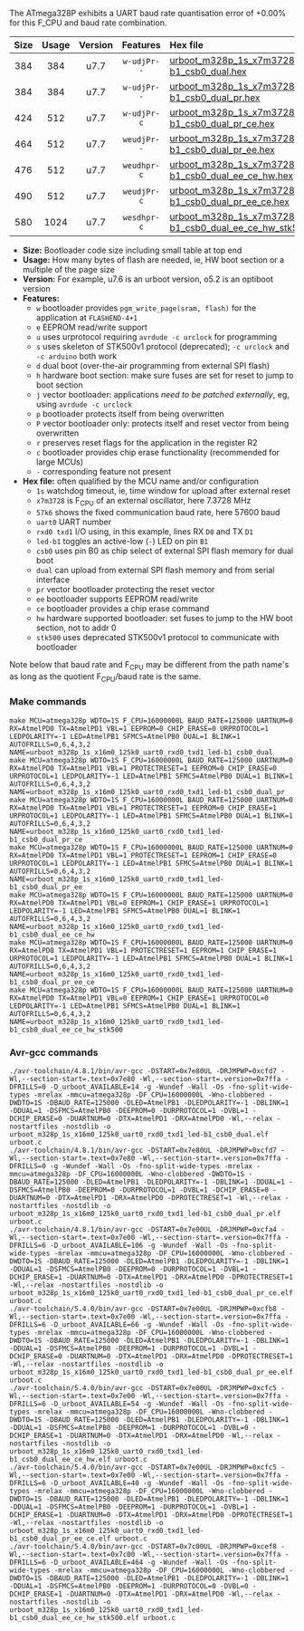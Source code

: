 The ATmega328P exhibits a UART baud rate quantisation error of +0.00% for this F_CPU and baud rate combination.

|Size|Usage|Version|Features|Hex file|
|:-:|:-:|:-:|:-:|:--|
|384|384|u7.7|`w-udjPr--`|[urboot_m328p_1s_x7m3728_57k6_uart0_rxd0_txd1_led-b1_csb0_dual.hex](https://raw.githubusercontent.com/stefanrueger/urboot.hex/main/mcus/atmega328p/watchdog_1_s/external_oscillator_x/%2B7m372800_hz/%2B%2B57k6_baud/uart0_rxd0_txd1/led-b1_csb0_dual/urboot_m328p_1s_x7m3728_57k6_uart0_rxd0_txd1_led-b1_csb0_dual.hex)|
|384|384|u7.7|`w-udjPr--`|[urboot_m328p_1s_x7m3728_57k6_uart0_rxd0_txd1_led-b1_csb0_dual_pr.hex](https://raw.githubusercontent.com/stefanrueger/urboot.hex/main/mcus/atmega328p/watchdog_1_s/external_oscillator_x/%2B7m372800_hz/%2B%2B57k6_baud/uart0_rxd0_txd1/led-b1_csb0_dual/urboot_m328p_1s_x7m3728_57k6_uart0_rxd0_txd1_led-b1_csb0_dual_pr.hex)|
|424|512|u7.7|`w-udjPr-c`|[urboot_m328p_1s_x7m3728_57k6_uart0_rxd0_txd1_led-b1_csb0_dual_pr_ce.hex](https://raw.githubusercontent.com/stefanrueger/urboot.hex/main/mcus/atmega328p/watchdog_1_s/external_oscillator_x/%2B7m372800_hz/%2B%2B57k6_baud/uart0_rxd0_txd1/led-b1_csb0_dual/urboot_m328p_1s_x7m3728_57k6_uart0_rxd0_txd1_led-b1_csb0_dual_pr_ce.hex)|
|464|512|u7.7|`weudjPr--`|[urboot_m328p_1s_x7m3728_57k6_uart0_rxd0_txd1_led-b1_csb0_dual_pr_ee.hex](https://raw.githubusercontent.com/stefanrueger/urboot.hex/main/mcus/atmega328p/watchdog_1_s/external_oscillator_x/%2B7m372800_hz/%2B%2B57k6_baud/uart0_rxd0_txd1/led-b1_csb0_dual/urboot_m328p_1s_x7m3728_57k6_uart0_rxd0_txd1_led-b1_csb0_dual_pr_ee.hex)|
|476|512|u7.7|`weudhpr-c`|[urboot_m328p_1s_x7m3728_57k6_uart0_rxd0_txd1_led-b1_csb0_dual_ee_ce_hw.hex](https://raw.githubusercontent.com/stefanrueger/urboot.hex/main/mcus/atmega328p/watchdog_1_s/external_oscillator_x/%2B7m372800_hz/%2B%2B57k6_baud/uart0_rxd0_txd1/led-b1_csb0_dual/urboot_m328p_1s_x7m3728_57k6_uart0_rxd0_txd1_led-b1_csb0_dual_ee_ce_hw.hex)|
|490|512|u7.7|`weudjPr-c`|[urboot_m328p_1s_x7m3728_57k6_uart0_rxd0_txd1_led-b1_csb0_dual_pr_ee_ce.hex](https://raw.githubusercontent.com/stefanrueger/urboot.hex/main/mcus/atmega328p/watchdog_1_s/external_oscillator_x/%2B7m372800_hz/%2B%2B57k6_baud/uart0_rxd0_txd1/led-b1_csb0_dual/urboot_m328p_1s_x7m3728_57k6_uart0_rxd0_txd1_led-b1_csb0_dual_pr_ee_ce.hex)|
|580|1024|u7.7|`wesdhpr-c`|[urboot_m328p_1s_x7m3728_57k6_uart0_rxd0_txd1_led-b1_csb0_dual_ee_ce_hw_stk500.hex](https://raw.githubusercontent.com/stefanrueger/urboot.hex/main/mcus/atmega328p/watchdog_1_s/external_oscillator_x/%2B7m372800_hz/%2B%2B57k6_baud/uart0_rxd0_txd1/led-b1_csb0_dual/urboot_m328p_1s_x7m3728_57k6_uart0_rxd0_txd1_led-b1_csb0_dual_ee_ce_hw_stk500.hex)|

- **Size:** Bootloader code size including small table at top end
- **Usage:** How many bytes of flash are needed, ie, HW boot section or a multiple of the page size
- **Version:** For example, u7.6 is an urboot version, o5.2 is an optiboot version
- **Features:**
  + `w` bootloader provides `pgm_write_page(sram, flash)` for the application at `FLASHEND-4+1`
  + `e` EEPROM read/write support
  + `u` uses urprotocol requiring `avrdude -c urclock` for programming
  + `s` uses skeleton of STK500v1 protocol (deprecated); `-c urclock` and `-c arduino` both work
  + `d` dual boot (over-the-air programming from external SPI flash)
  + `h` hardware boot section: make sure fuses are set for reset to jump to boot section
  + `j` vector bootloader: applications *need to be patched externally*, eg, using `avrdude -c urclock`
  + `p` bootloader protects itself from being overwritten
  + `P` vector bootloader only: protects itself and reset vector from being overwritten
  + `r` preserves reset flags for the application in the register R2
  + `c` bootloader provides chip erase functionality (recommended for large MCUs)
  + `-` corresponding feature not present
- **Hex file:** often qualified by the MCU name and/or configuration
  + `1s` watchdog timeout, ie, time window for upload after external reset
  + `x7m3728` is F<sub>CPU</sub> of an external oscillator, here 7.3728 MHz
  + `57k6` shows the fixed communication baud rate, here 57600 baud
  + `uart0` UART number
  + `rxd0 txd1` I/O using, in this example, lines RX `D0` and TX `D1`
  + `led-b1` toggles an active-low (`-`) LED on pin `B1`
  + `csb0` uses pin B0 as chip select of external SPI flash memory for dual boot
  + `dual` can upload from external SPI flash memory and from serial interface
  + `pr` vector bootloader protecting the reset vector
  + `ee` bootloader supports EEPROM read/write
  + `ce` bootloader provides a chip erase command
  + `hw` hardware supported bootloader: set fuses to jump to the HW boot section, not to addr 0
  + `stk500` uses deprecated STK500v1 protocol to communicate with bootloader


Note below that baud rate and F<sub>CPU</sub> may be different from the path name's as long as the quotient F<sub>CPU</sub>/baud rate is the same.

### Make commands
```
make MCU=atmega328p WDTO=1S F_CPU=16000000L BAUD_RATE=125000 UARTNUM=0 RX=AtmelPD0 TX=AtmelPD1 VBL=1 EEPROM=0 CHIP_ERASE=0 URPROTOCOL=1 LEDPOLARITY=-1 LED=AtmelPB1 SFMCS=AtmelPB0 DUAL=1 BLINK=1 AUTOFRILLS=0,6,4,3,2 NAME=urboot_m328p_1s_x16m0_125k0_uart0_rxd0_txd1_led-b1_csb0_dual
make MCU=atmega328p WDTO=1S F_CPU=16000000L BAUD_RATE=125000 UARTNUM=0 RX=AtmelPD0 TX=AtmelPD1 VBL=1 PROTECTRESET=1 EEPROM=0 CHIP_ERASE=0 URPROTOCOL=1 LEDPOLARITY=-1 LED=AtmelPB1 SFMCS=AtmelPB0 DUAL=1 BLINK=1 AUTOFRILLS=0,6,4,3,2 NAME=urboot_m328p_1s_x16m0_125k0_uart0_rxd0_txd1_led-b1_csb0_dual_pr
make MCU=atmega328p WDTO=1S F_CPU=16000000L BAUD_RATE=125000 UARTNUM=0 RX=AtmelPD0 TX=AtmelPD1 VBL=1 PROTECTRESET=1 EEPROM=0 CHIP_ERASE=1 URPROTOCOL=1 LEDPOLARITY=-1 LED=AtmelPB1 SFMCS=AtmelPB0 DUAL=1 BLINK=1 AUTOFRILLS=0,6,4,3,2 NAME=urboot_m328p_1s_x16m0_125k0_uart0_rxd0_txd1_led-b1_csb0_dual_pr_ce
make MCU=atmega328p WDTO=1S F_CPU=16000000L BAUD_RATE=125000 UARTNUM=0 RX=AtmelPD0 TX=AtmelPD1 VBL=1 PROTECTRESET=1 EEPROM=1 CHIP_ERASE=0 URPROTOCOL=1 LEDPOLARITY=-1 LED=AtmelPB1 SFMCS=AtmelPB0 DUAL=1 BLINK=1 AUTOFRILLS=0,6,4,3,2 NAME=urboot_m328p_1s_x16m0_125k0_uart0_rxd0_txd1_led-b1_csb0_dual_pr_ee
make MCU=atmega328p WDTO=1S F_CPU=16000000L BAUD_RATE=125000 UARTNUM=0 RX=AtmelPD0 TX=AtmelPD1 VBL=0 EEPROM=1 CHIP_ERASE=1 URPROTOCOL=1 LEDPOLARITY=-1 LED=AtmelPB1 SFMCS=AtmelPB0 DUAL=1 BLINK=1 AUTOFRILLS=0,6,4,3,2 NAME=urboot_m328p_1s_x16m0_125k0_uart0_rxd0_txd1_led-b1_csb0_dual_ee_ce_hw
make MCU=atmega328p WDTO=1S F_CPU=16000000L BAUD_RATE=125000 UARTNUM=0 RX=AtmelPD0 TX=AtmelPD1 VBL=1 PROTECTRESET=1 EEPROM=1 CHIP_ERASE=1 URPROTOCOL=1 LEDPOLARITY=-1 LED=AtmelPB1 SFMCS=AtmelPB0 DUAL=1 BLINK=1 AUTOFRILLS=0,6,4,3,2 NAME=urboot_m328p_1s_x16m0_125k0_uart0_rxd0_txd1_led-b1_csb0_dual_pr_ee_ce
make MCU=atmega328p WDTO=1S F_CPU=16000000L BAUD_RATE=125000 UARTNUM=0 RX=AtmelPD0 TX=AtmelPD1 VBL=0 EEPROM=1 CHIP_ERASE=1 URPROTOCOL=0 LEDPOLARITY=-1 LED=AtmelPB1 SFMCS=AtmelPB0 DUAL=1 BLINK=1 AUTOFRILLS=0,6,4,3,2 NAME=urboot_m328p_1s_x16m0_125k0_uart0_rxd0_txd1_led-b1_csb0_dual_ee_ce_hw_stk500
```

### Avr-gcc commands
```
./avr-toolchain/4.8.1/bin/avr-gcc -DSTART=0x7e80UL -DRJMPWP=0xcfd7 -Wl,--section-start=.text=0x7e80 -Wl,--section-start=.version=0x7ffa -DFRILLS=0 -D_urboot_AVAILABLE=14 -g -Wundef -Wall -Os -fno-split-wide-types -mrelax -mmcu=atmega328p -DF_CPU=16000000L -Wno-clobbered -DWDTO=1S -DBAUD_RATE=125000 -DLED=AtmelPB1 -DLEDPOLARITY=-1 -DBLINK=1 -DDUAL=1 -DSFMCS=AtmelPB0 -DEEPROM=0 -DURPROTOCOL=1 -DVBL=1 -DCHIP_ERASE=0 -DUARTNUM=0 -DTX=AtmelPD1 -DRX=AtmelPD0 -Wl,--relax -nostartfiles -nostdlib -o urboot_m328p_1s_x16m0_125k0_uart0_rxd0_txd1_led-b1_csb0_dual.elf urboot.c
./avr-toolchain/4.8.1/bin/avr-gcc -DSTART=0x7e80UL -DRJMPWP=0xcfd7 -Wl,--section-start=.text=0x7e80 -Wl,--section-start=.version=0x7ffa -DFRILLS=0 -g -Wundef -Wall -Os -fno-split-wide-types -mrelax -mmcu=atmega328p -DF_CPU=16000000L -Wno-clobbered -DWDTO=1S -DBAUD_RATE=125000 -DLED=AtmelPB1 -DLEDPOLARITY=-1 -DBLINK=1 -DDUAL=1 -DSFMCS=AtmelPB0 -DEEPROM=0 -DURPROTOCOL=1 -DVBL=1 -DCHIP_ERASE=0 -DUARTNUM=0 -DTX=AtmelPD1 -DRX=AtmelPD0 -DPROTECTRESET=1 -Wl,--relax -nostartfiles -nostdlib -o urboot_m328p_1s_x16m0_125k0_uart0_rxd0_txd1_led-b1_csb0_dual_pr.elf urboot.c
./avr-toolchain/4.8.1/bin/avr-gcc -DSTART=0x7e00UL -DRJMPWP=0xcfa4 -Wl,--section-start=.text=0x7e00 -Wl,--section-start=.version=0x7ffa -DFRILLS=6 -D_urboot_AVAILABLE=106 -g -Wundef -Wall -Os -fno-split-wide-types -mrelax -mmcu=atmega328p -DF_CPU=16000000L -Wno-clobbered -DWDTO=1S -DBAUD_RATE=125000 -DLED=AtmelPB1 -DLEDPOLARITY=-1 -DBLINK=1 -DDUAL=1 -DSFMCS=AtmelPB0 -DEEPROM=0 -DURPROTOCOL=1 -DVBL=1 -DCHIP_ERASE=1 -DUARTNUM=0 -DTX=AtmelPD1 -DRX=AtmelPD0 -DPROTECTRESET=1 -Wl,--relax -nostartfiles -nostdlib -o urboot_m328p_1s_x16m0_125k0_uart0_rxd0_txd1_led-b1_csb0_dual_pr_ce.elf urboot.c
./avr-toolchain/5.4.0/bin/avr-gcc -DSTART=0x7e00UL -DRJMPWP=0xcfb8 -Wl,--section-start=.text=0x7e00 -Wl,--section-start=.version=0x7ffa -DFRILLS=6 -D_urboot_AVAILABLE=66 -g -Wundef -Wall -Os -fno-split-wide-types -mrelax -mmcu=atmega328p -DF_CPU=16000000L -Wno-clobbered -DWDTO=1S -DBAUD_RATE=125000 -DLED=AtmelPB1 -DLEDPOLARITY=-1 -DBLINK=1 -DDUAL=1 -DSFMCS=AtmelPB0 -DEEPROM=1 -DURPROTOCOL=1 -DVBL=1 -DCHIP_ERASE=0 -DUARTNUM=0 -DTX=AtmelPD1 -DRX=AtmelPD0 -DPROTECTRESET=1 -Wl,--relax -nostartfiles -nostdlib -o urboot_m328p_1s_x16m0_125k0_uart0_rxd0_txd1_led-b1_csb0_dual_pr_ee.elf urboot.c
./avr-toolchain/5.4.0/bin/avr-gcc -DSTART=0x7e00UL -DRJMPWP=0xcfc5 -Wl,--section-start=.text=0x7e00 -Wl,--section-start=.version=0x7ffa -DFRILLS=6 -D_urboot_AVAILABLE=54 -g -Wundef -Wall -Os -fno-split-wide-types -mrelax -mmcu=atmega328p -DF_CPU=16000000L -Wno-clobbered -DWDTO=1S -DBAUD_RATE=125000 -DLED=AtmelPB1 -DLEDPOLARITY=-1 -DBLINK=1 -DDUAL=1 -DSFMCS=AtmelPB0 -DEEPROM=1 -DURPROTOCOL=1 -DVBL=0 -DCHIP_ERASE=1 -DUARTNUM=0 -DTX=AtmelPD1 -DRX=AtmelPD0 -Wl,--relax -nostartfiles -nostdlib -o urboot_m328p_1s_x16m0_125k0_uart0_rxd0_txd1_led-b1_csb0_dual_ee_ce_hw.elf urboot.c
./avr-toolchain/5.4.0/bin/avr-gcc -DSTART=0x7e00UL -DRJMPWP=0xcfc5 -Wl,--section-start=.text=0x7e00 -Wl,--section-start=.version=0x7ffa -DFRILLS=6 -D_urboot_AVAILABLE=40 -g -Wundef -Wall -Os -fno-split-wide-types -mrelax -mmcu=atmega328p -DF_CPU=16000000L -Wno-clobbered -DWDTO=1S -DBAUD_RATE=125000 -DLED=AtmelPB1 -DLEDPOLARITY=-1 -DBLINK=1 -DDUAL=1 -DSFMCS=AtmelPB0 -DEEPROM=1 -DURPROTOCOL=1 -DVBL=1 -DCHIP_ERASE=1 -DUARTNUM=0 -DTX=AtmelPD1 -DRX=AtmelPD0 -DPROTECTRESET=1 -Wl,--relax -nostartfiles -nostdlib -o urboot_m328p_1s_x16m0_125k0_uart0_rxd0_txd1_led-b1_csb0_dual_pr_ee_ce.elf urboot.c
./avr-toolchain/5.4.0/bin/avr-gcc -DSTART=0x7c00UL -DRJMPWP=0xcef8 -Wl,--section-start=.text=0x7c00 -Wl,--section-start=.version=0x7ffa -DFRILLS=6 -D_urboot_AVAILABLE=464 -g -Wundef -Wall -Os -fno-split-wide-types -mrelax -mmcu=atmega328p -DF_CPU=16000000L -Wno-clobbered -DWDTO=1S -DBAUD_RATE=125000 -DLED=AtmelPB1 -DLEDPOLARITY=-1 -DBLINK=1 -DDUAL=1 -DSFMCS=AtmelPB0 -DEEPROM=1 -DURPROTOCOL=0 -DVBL=0 -DCHIP_ERASE=1 -DUARTNUM=0 -DTX=AtmelPD1 -DRX=AtmelPD0 -Wl,--relax -nostartfiles -nostdlib -o urboot_m328p_1s_x16m0_125k0_uart0_rxd0_txd1_led-b1_csb0_dual_ee_ce_hw_stk500.elf urboot.c
```

